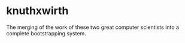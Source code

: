 # knuthxwirth
The merging of the work of these two great computer scientists into a complete bootstrapping system.
